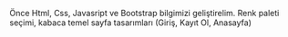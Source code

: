 Önce Html, Css, Javasript ve Bootstrap bilgimizi geliştirelim.
Renk paleti seçimi, kabaca temel sayfa tasarımları (Giriş, Kayıt Ol, Anasayfa)
